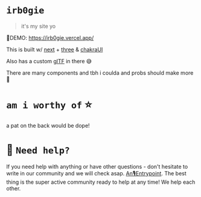# `irb0gie`

> it's my site yo

🚀DEMO: https://irb0gie.vercel.app/

This is built w/ [next](https://nextjs.org/) + [three](https://threejs.org/) & [chakraUI](https://chakra-ui.com/)

Also has a custom [glTF](https://www.khronos.org/gltf/) in there 😅

There are many components and tbh i coulda and probs should make more 🤩

# `am i worthy of` ⭐️ 
a pat on the back would be dope!

# 🤝 `Need help?`
If you need help with anything or have other questions - don't hesitate to write in our community and we will check asap. [An🎙Entrypoint](https://dsc.gg/entrypoint). 
The best thing is the super active community ready to help at any time! We help each other.
